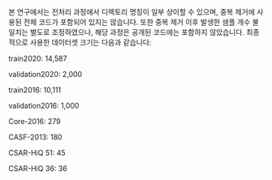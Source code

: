 본 연구에서는 전처리 과정에서 디렉토리 명칭이 일부 상이할 수 있으며, 중복 제거에 사용된 전체 코드가 포함되어 있지는 않습니다.
또한 중복 제거 이후 발생한 샘플 개수 불일치는 별도로 조정하였으나, 해당 과정은 공개된 코드에는 포함하지 않았습니다.
최종적으로 사용한 데이터셋 크기는 다음과 같습니다:

train2020: 14,587

validation2020: 2,000

train2016: 10,111

validation2016: 1,000

Core-2016: 279

CASF-2013: 180

CSAR-HiQ 51: 45

CSAR-HiQ 36: 36